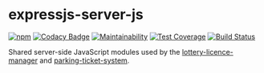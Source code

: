 # expressjs-server-js

[![npm](https://badgen.net/npm/v/@cityssm/expressjs-server-js)](https://www.npmjs.com/package/@cityssm/expressjs-server-js)
[![Codacy Badge](https://app.codacy.com/project/badge/Grade/3bf6bd7b5b704d05ac24f974592369f3)](https://www.codacy.com/gh/cityssm/expressjs-server-js?utm_source=github.com&amp;utm_medium=referral&amp;utm_content=cityssm/expressjs-server-js&amp;utm_campaign=Badge_Grade)
[![Maintainability](https://api.codeclimate.com/v1/badges/3ad1f361dd4d711fc36c/maintainability)](https://codeclimate.com/github/cityssm/expressjs-server-js/maintainability)
[![Test Coverage](https://api.codeclimate.com/v1/badges/3ad1f361dd4d711fc36c/test_coverage)](https://codeclimate.com/github/cityssm/expressjs-server-js/test_coverage)
[![Build Status](https://travis-ci.com/cityssm/expressjs-server-js.svg?branch=master)](https://travis-ci.com/cityssm/expressjs-server-js)

Shared server-side JavaScript modules used by the
[lottery-licence-manager](https://github.com/cityssm/lottery-licence-manager)
and
[parking-ticket-system](https://github.com/cityssm/parking-ticket-system).
